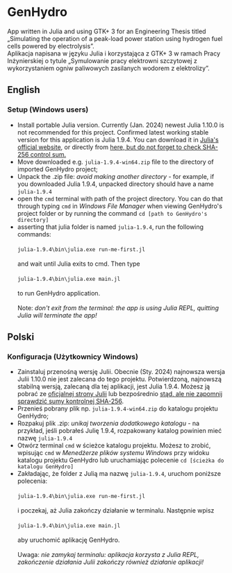 
# GenHydro
App written in Julia and using GTK+ 3 for an Engineering Thesis titled „Simulating the operation of a peak-load power station using hydrogen fuel cells powered by electrolysis”.<br>
Aplikacja napisana w języku Julia i korzystająca z GTK+ 3 w ramach Pracy Inżynierskiej o tytule „Symulowanie pracy elektrowni szczytowej z wykorzystaniem ogniw paliwowych zasilanych wodorem z elektrolizy”.<br>

## English

### Setup (Windows users)

- Install portable Julia version. Currently (Jan. 2024) newest Julia 1.10.0 is not recommended for this project. Confirmed latest working stable version for this application is Julia 1.9.4. You can download it in [Julia's official website](https://julialang.org/downloads/oldreleases/), or directly from [here, but do not forget to check SHA-256 control sum.](https://julialang-s3.julialang.org/bin/winnt/x64/1.9/julia-1.9.4-win64.zip) 
- Move downloaded e.g. `julia-1.9.4-win64.zip` file to the directory of imported GenHydro project;
- Unpack the .zip file: *avoid making another directory* - for example, if you downloaded Julia 1.9.4, unpacked directory should have a name `julia-1.9.4`
- open the `cmd` terminal with path of the project directory. You can do that through typing `cmd` in *Windows File Manager* when viewing GenHydro's project folder or by running the command `cd [path to GenHydro's directory]`
- asserting that julia folder is named `julia-1.9.4`, run the following commands:<br>
<br>`julia-1.9.4\bin\julia.exe run-me-first.jl`<br>
<br>and wait until Julia exits to cmd. Then type<br>
<br>`julia-1.9.4\bin\julia.exe main.jl`<br>
<br>to run GenHydro application.<br>
<br>Note: *don't exit from the terminal: the app is using Julia REPL, quitting Julia will terminate the app!*

## Polski

### Konfiguracja (Użytkownicy Windows)

- Zainstaluj przenośną wersję Julii. Obecnie (Sty. 2024) najnowsza wersja Julii 1.10.0 nie jest zalecana do tego projektu. Potwierdzoną, najnowszą stabilną wersją, zalecaną dla tej aplikacji, jest Julia 1.9.4. Możesz ją pobrać ze [oficjalnej strony Julii](https://julialang.org/downloads/oldreleases/) lub bezpośrednio [stąd, ale nie zapomnij sprawdzić sumy kontrolnej SHA-256](https://julialang-s3.julialang.org/bin/winnt/x64/1.9/julia-1.9.4-win64.zip).
- Przenieś pobrany plik np. `julia-1.9.4-win64.zip` do katalogu projektu GenHydro;
- Rozpakuj plik .zip: *unikaj tworzenia dodatkowego katalogu* - na przykład, jeśli pobrałeś Julię 1.9.4, rozpakowany katalog powinien mieć nazwę `julia-1.9.4`
- Otwórz terminal `cmd` w ścieżce katalogu projektu. Możesz to zrobić, wpisując `cmd` w *Menedżerze plików systemu Windows* przy widoku katalogu projektu GenHydro lub uruchamiając polecenie `cd [ścieżka do katalogu GenHydro]`
- Zakładając, że folder z Julią ma nazwę `julia-1.9.4`, uruchom poniższe polecenia:<br>
<br>`julia-1.9.4\bin\julia.exe run-me-first.jl`<br>
<br>i poczekaj, aż Julia zakończy działanie w terminalu. Następnie wpisz<br>
<br>`julia-1.9.4\bin\julia.exe main.jl`<br>
<br>aby uruchomić aplikację GenHydro.<br>
<br>Uwaga: *nie zamykaj terminalu: aplikacja korzysta z Julia REPL, zakończenie działania Julii zakończy również działanie aplikacji!*
